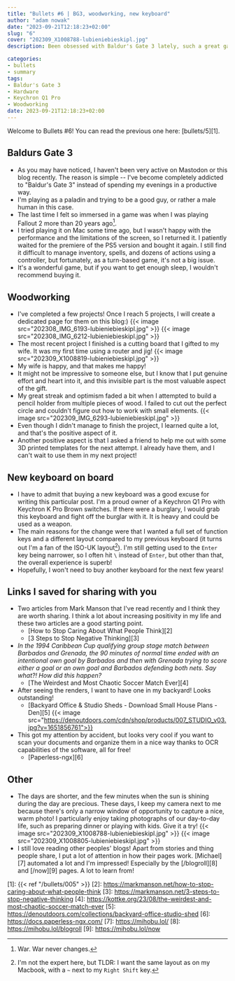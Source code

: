 ```yaml
---
title: "Bullets #6 | BG3, woodworking, new keyboard"
author: "adam nowak"
date: "2023-09-21T12:18:23+02:00"
slug: "6"
cover: "202309_X1008788-lubieniebieskipl.jpg"
description: Been obsessed with Baldur's Gate 3 lately, such a great game! I've been woodworking too and made a cutting board for my wife. Failed at a pencil holder but learned from it. Got a new keyboard. Also saved some cool links.

categories:
- bullets
- summary
tags:
- Baldur's Gate 3
- Hardware
- Keychron Q1 Pro
- Woodworking
date: 2023-09-21T12:18:23+02:00
---
```


Welcome to Bullets #6! You can read the previous one here: [bullets/5][1].

## Baldurs Gate 3

- As you may have noticed, I haven't been very active on Mastodon or this blog recently. The reason is simple -- I've become completely addicted to "Baldur's Gate 3" instead of spending my evenings in a productive way.
- I'm playing as a paladin and trying to be a good guy, or rather a male human in this case.
- The last time I felt so immersed in a game was when I was playing Fallout 2 more than 20 years ago[^1].
- I tried playing it on Mac some time ago, but I wasn't happy with the performance and the limitations of the screen, so I returned it. I patiently waited for the premiere of the PS5 version and bought it again. I still find it difficult to manage inventory, spells, and dozens of actions using a controller, but fortunately, as a turn-based game, it's not a big issue.
- It's a wonderful game, but if you want to get enough sleep, I wouldn't recommend buying it.

## Woodworking

- I've completed a few projects! Once I reach 5 projects, I will create a dedicated page for them on this blog:)
{{< image src="202308_IMG_6193-lubieniebieskipl.jpg" >}}
{{< image src="202308_IMG_6212-lubieniebieskipl.jpg" >}}
- The most recent project I finished is a cutting board that I gifted to my wife. It was my first time using a router and jig!
{{< image src="202309_X1008819-lubieniebieskipl.jpg" >}}
- My wife is happy, and that makes me happy!
- It might not be impressive to someone else, but I know that I put genuine effort and heart into it, and this invisible part is the most valuable aspect of the gift.
- My great streak and optimism faded a bit when I attempted to build a pencil holder from multiple pieces of wood. I failed to cut out the perfect circle and couldn't figure out how to work with small elements.
{{< image src="202309_IMG_6293-lubieniebieskipl.jpg" >}}
- Even though I didn't manage to finish the project, I learned quite a lot, and that's the positive aspect of it.
- Another positive aspect is that I asked a friend to help me out with some 3D printed templates for the next attempt. I already have them, and I can't wait to use them in my next project!

## New keyboard on board

- I have to admit that buying a new keyboard was a good excuse for writing this particular post. I'm a proud owner of a Keychron Q1 Pro with Keychron K Pro Brown switches. If there were a burglary, I would grab this keyboard and fight off the burglar with it. It is heavy and could be used as a weapon.
- The main reasons for the change were that I wanted a full set of function keys and a different layout compared to my previous keyboard (it turns out I'm a fan of the ISO-UK layout[^2]). I'm still getting used to the `Enter` key being narrower, so I often hit `\` instead of `Enter`, but other than that, the overall experience is superb!
- Hopefully, I won't need to buy another keyboard for the next few years!

## Links I saved for sharing with you

- Two articles from Mark Manson that I've read recently and I think they are worth sharing. I think a lot about increasing positivity in my life and these two articles are a good starting point.
  - [How to Stop Caring About What People Think][2]
  - [3 Steps to Stop Negative Thinking][3]
- *In the 1994 Caribbean Cup qualifying group stage match between Barbados and Grenada, the 90 minutes of normal time ended with an intentional own goal by Barbados and then with Grenada trying to score either a goal or an own goal and Barbados defending both nets. Say what?! How did this happen?*
  - [The Weirdest and Most Chaotic Soccer Match Ever][4]
- After seeing the renders, I want to have one in my backyard! Looks outstanding!
  - [Backyard Office & Studio Sheds - Download Small House Plans - Den][5]
{{< image src="https://denoutdoors.com/cdn/shop/products/007_STUDIO_v03.jpg?v=1651856761">}}
- This got my attention by accident, but looks very cool if you want to scan your documents and organize them in a nice way thanks to OCR capabilities of the software, all for free!
  - [Paperless-ngx][6]

## Other

- The days are shorter, and the few minutes when the sun is shining during the day are precious. These days, I keep my camera next to me because there's only a narrow window of opportunity to capture a nice, warm photo! I particularly enjoy taking photographs of our day-to-day life, such as preparing dinner or playing with kids. Give it a try!
{{< image src="202309_X1008788-lubieniebieskipl.jpg" >}}
{{< image src="202309_X1008805-lubieniebieskipl.jpg" >}}
- I still love reading other peoples' blogs! Apart from stories and thing people share, I put a lot of attention in how their pages work. [Michael][7] automated a lot and I'm impressed! Especially by the [/blogroll][8] and [/now][9] pages. A lot to learn from!

[1]: {{< ref "/bullets/005" >}}
[2]: https://markmanson.net/how-to-stop-caring-about-what-people-think
[3]: https://markmanson.net/3-steps-to-stop-negative-thinking
[4]: https://kottke.org/23/08/the-weirdest-and-most-chaotic-soccer-match-ever
[5]: https://denoutdoors.com/collections/backyard-office-studio-shed
[6]: https://docs.paperless-ngx.com/
[7]: https://mihobu.lol/
[8]: https://mihobu.lol/blogroll
[9]: https://mihobu.lol/now

[^1]: War. War never changes.
[^2]: I'm not the expert here, but TLDR: I want the same layout as on my Macbook, with a `~` next to my `Right Shift` key.
